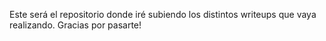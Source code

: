 Este será el repositorio donde iré subiendo los distintos writeups que vaya realizando. Gracias por pasarte!
